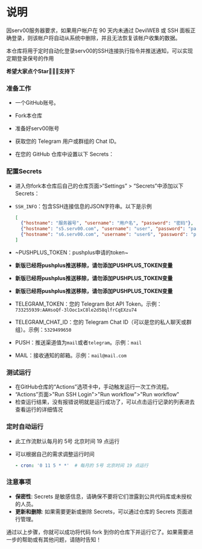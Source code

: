 
# 说明 

因serv00服务器要求，如果用户帐户在 90 天内未通过 DevilWEB 或 SSH 面板正确登录，则该帐户将自动从系统中删除，并且无法恢复该帐户收集的数据。

本仓库将用于定时自动化登录serv00的SSH连接执行指令并推送通知，可以实现定期登录保号的作用



**希望大家点个Star🌟🌟🌟支持下**

### 准备工作

- 一个GitHub账号。
- Fork本仓库
- 准备好serv00账号
- 获取您的 Telegram 用户或群组的 Chat ID。

- 在您的 GitHub 仓库中设置以下 Secrets：



### 配置Secrets

- 进入你fork本仓库后自己的仓库页面>“Settings” > “Secrets”中添加以下Secrets：

- `SSH_INFO`：包含SSH连接信息的JSON字符串。以下是示例

  ```json
  [
    {"hostname": "服务器号", "username": "用户名", "password": "密码"},
    {"hostname": "s5.serv00.com", "username": "user", "password": "password"},
    {"hostname": "s6.serv00.com", "username": "user6", "password": "password6"}
  ]
  ```
- ~PUSHPLUS_TOKEN：pushplus申请的token~
- **新版已经将pushplus推送移除，请勿添加PUSHPLUS_TOKEN变量**
- **新版已经将pushplus推送移除，请勿添加PUSHPLUS_TOKEN变量**
- **新版已经将pushplus推送移除，请勿添加PUSHPLUS_TOKEN变量**
- TELEGRAM_TOKEN：您的 Telegram Bot API Token。示例：`733255939:AAHsoQf-3lOoc1xC8le2d58qlfrCqEXzu74`
- TELEGRAM_CHAT_ID：您的 Telegram Chat ID（可以是您的私人聊天或群组）。示例：`5329499650`
- PUSH：推送渠道值为`mail`或者`telegram`。示例：`mail`
- MAIL：接收通知的邮箱。示例：`mail@mail.com`






### 测试运行

- 在GitHub仓库的“Actions”选项卡中，手动触发运行一次工作流程。
- “Actions”页面>"Run SSH Login">"Run workflow">"Run workflow"
- 检查运行结果，没有报错说明就是运行成功了，可以点击运行记录的列表进去查看运行的详细情况



### 定时自动运行

- 此工作流默认每月的 5号 北京时间 19 点运行

- 可以根据自己的需求调整运行时间

  ```yaml
  - cron: '0 11 5 * *'  # 每月的 5号 北京时间 19 点运行
  ```

  

### 注意事项

- **保密性**: Secrets 是敏感信息，请确保不要将它们泄露到公共代码库或未授权的人员。
- **更新和删除**: 如果需要更新或删除 Secrets，可以通过仓库的 Secrets 页面进行管理。

通过以上步骤，你就可以成功将代码 fork 到你的仓库下并运行它了。如果需要进一步的帮助或有其他问题，请随时告知！
